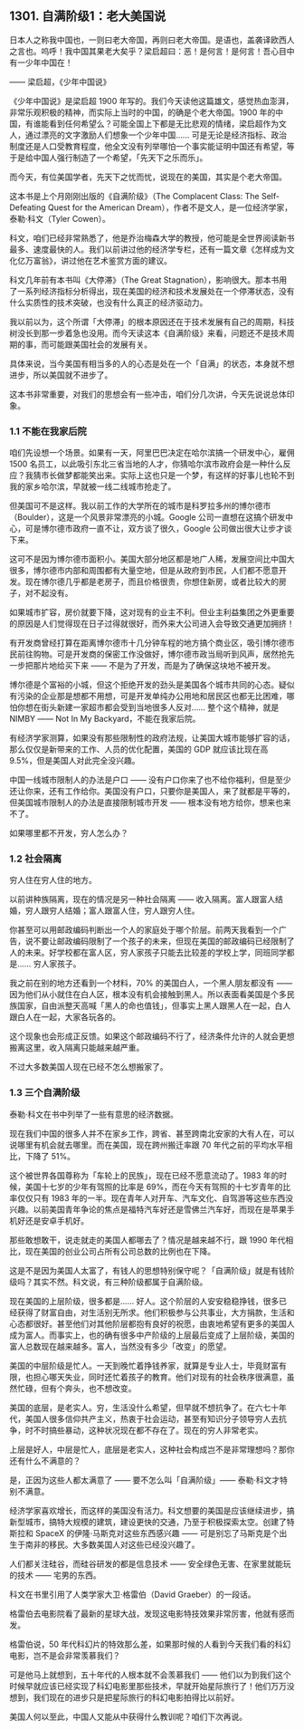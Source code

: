 ## 1301. 自满阶级1：老大美国说

日本人之称我中国也，一则曰老大帝国，再则曰老大帝国。是语也，盖袭译欧西人之言也。呜呼！我中国其果老大矣乎？梁启超曰：恶！是何言！是何言！吾心目中有一少年中国在！

—— 梁启超，《少年中国说》

《少年中国说》是梁启超 1900 年写的。我们今天读他这篇雄文，感觉热血澎湃，非常乐观积极的精神，而实际上当时的中国，的确是个老大帝国。1900 年的中国，有谁能看到任何希望么？可能全国上下都是无比悲观的情绪，梁启超作为文人，通过漂亮的文字激励人们想象一个少年中国…… 可是无论是经济指标、政治制度还是人口受教育程度，他全文没有列举哪怕一个事实能证明中国还有希望，等于是给中国人强行制造了一个希望，「先天下之乐而乐」。

而今天，有位美国学者，先天下之忧而忧，说现在的美国，其实是个老大帝国。

这本书是上个月刚刚出版的《自满阶级》（The Complacent Class: The Self-Defeating Quest for the American Dream），作者不是文人，是一位经济学家，泰勒·科文（Tyler Cowen）。

科文，咱们已经非常熟悉了，他是乔治梅森大学的教授，他可能是全世界阅读新书最多、速度最快的人。我们以前讲过他的经济学专栏，还有一篇文章《怎样成为文化亿万富翁》，讲过他在艺术鉴赏方面的建议。

科文几年前有本书叫《大停滞》（The Great Stagnation），影响很大。那本书用了一系列经济指标分析得出，现在美国的经济和技术发展处在一个停滞状态，没有什么实质性的技术突破，也没有什么真正的经济驱动力。

我以前以为，这个所谓「大停滞」的根本原因还在于技术发展有自己的周期，科技树没长到那一步着急也没用。而今天读这本《自满阶级》来看，问题还不是技术周期的事，而可能跟美国社会的发展有关。

具体来说，当今美国有相当多的人的心态是处在一个「自满」的状态，本身就不想进步，所以美国就不进步了。

这本书非常重要，对我们的思想会有一些冲击，咱们分几次讲，今天先说说总体印象。

### 1.1 不能在我家后院

咱们先设想一个场景。如果有一天，阿里巴巴决定在哈尔滨搞一个研发中心，雇佣 1500 名员工，以此吸引东北三省当地的人才，你猜哈尔滨市政府会是一种什么反应？我猜市长做梦都能笑出来。实际上这也只是一个梦，有这样的好事儿也轮不到我的家乡哈尔滨，早就被一线二线城市抢走了。

但美国可不是这样。我以前工作的大学所在的城市是科罗拉多州的博尔德市（Boulder），这是一个风景非常漂亮的小城。Google 公司一直想在这搞个研发中心，可是博尔德市政府一直不让，双方谈了很久，Google 公司做出很大让步才谈下来。

这可不是因为博尔德市面积小。美国大部分地区都是地广人稀，发展空间比中国大很多，博尔德市内部和周围都有大量空地，但是从政府到市民，人们都不愿意开发。现在博尔德几乎都是老房子，而且价格很贵，你想住新房，或者比较大的房子，对不起没有。

如果城市扩容，房价就要下降，这对现有的业主不利。但业主利益集团之外更重要的原因是人们觉得现在日子过得就很好，而外来大公司进入会导致交通更加拥挤！

有开发商曾经打算在距离博尔德市十几分钟车程的地方搞个商业区，吸引博尔德市民前往购物。可是开发商的保密工作没做好，博尔德市政当局听到风声，居然抢先一步把那片地给买下来 —— 不是为了开发，而是为了确保这块地不被开发。

博尔德是个富裕的小城，但这个拒绝开发的劲头是美国各个城市共同的心态。疑似有污染的企业那是想都不用想，可是开发单纯办公用地和居民区也都无比困难，哪怕你想在街头新建一家超市都会受到当地很多人反对…… 整个这个精神，就是 NIMBY —— Not In My Backyard，不能在我家后院。

有经济学家测算，如果没有那些限制性的政府法规，让美国大城市能够扩容的话，那么仅仅是新带来的工作、人员的优化配置，美国的 GDP 就应该比现在高 9.5%，但是美国人对此完全没兴趣。

中国一线城市限制人的办法是户口 —— 没有户口你来了也不给你福利，但是至少还让你来，还有工作给你。美国没有户口，只要你是美国人，来了就都是平等的，但美国城市限制人的办法是直接限制城市开发 —— 根本没有地方给你，想来也来不了。

如果哪里都不开发，穷人怎么办？

### 1.2 社会隔离

穷人住在穷人住的地方。

以前讲种族隔离，现在的情况是另一种社会隔离 —— 收入隔离。富人跟富人结婚，穷人跟穷人结婚；富人跟富人住，穷人跟穷人住。

你甚至可以用邮政编码判断出一个人的家庭处于哪个阶层。前两天我看到一个广告，说不要让邮政编码限制了一个孩子的未来，但现在美国的邮政编码已经限制了人的未来。好学校都在富人区，穷人家孩子只能去比较差的学校上学，同班同学都是…… 穷人家孩子。

我之前在别的地方还看到一个材料，70% 的美国白人，一个黑人朋友都没有 —— 因为他们从小就住在白人区，根本没有机会接触到黑人。所以表面看美国是个多民族国家，自由派整天高喊「黑人的命也值钱」，但事实上黑人跟黑人在一起，白人跟白人在一起，大家各玩各的。

这个现象也会形成正反馈。如果这个邮政编码不行了，经济条件允许的人就会更想搬离这里，收入隔离只能越来越严重。

不过大多数美国人现在已经不怎么想搬家了。

### 1.3 三个自满阶级

泰勒·科文在书中列举了一些有意思的经济数据。

现在我们中国的很多人并不在家乡工作，跨省、甚至跨南北安家的大有人在，可以说哪里有机会就去哪里。而在美国，现在跨州搬迁率跟 70 年代之前的平均水平相比，下降了 51%。

这个被世界各国尊称为「车轮上的民族」，现在已经不愿意流动了。1983 年的时候，美国十七岁的少年有驾照的比率是 69%，而在今天有驾照的十七岁青年的比率仅仅只有 1983 年的一半。现在青年人对开车、汽车文化、自驾游等这些东西没兴趣。以前美国青年争论的焦点是福特汽车好还是雪佛兰汽车好，而现在是苹果手机好还是安卓手机好。

那些敢想敢干，说走就走的美国人都哪去了？情况是越来越不行，跟 1990 年代相比，现在美国的创业公司占所有公司总数的比例也在下降。

这是不是因为美国人太富了，有钱人的思想特别保守呢？「自满阶级」就是有钱阶级吗？其实不然。科文说，有三种阶级都属于自满阶级。

现在美国的上层阶级，很多都是…… 好人。这个阶层的人安安稳稳挣钱，很多已经获得了财富自由，对生活别无所求。他们积极参与公共事业，大方捐款，生活和心态都很好。甚至他们对其他阶层都抱有良好的祝愿，由衷地希望有更多的美国人成为富人。而事实上，也的确有很多中产阶级的上层最后变成了上层阶级，美国的富人总数现在越来越多。富人，当然没有多少「改变」的愿望。

美国的中层阶级是忙人。一天到晚忙着挣钱养家，就算是专业人士，毕竟财富有限，也担心哪天失业，同时还忙着孩子的教育。他们对现有的社会秩序很满意，虽然忙碌，但有个奔头，也不想改变。

美国的底层，是老实人。穷，生活没什么希望，但早就不想抗争了。在六七十年代，美国人很多信仰共产主义，热衷于社会运动，甚至有知识分子领导穷人去抗争，时不时搞些暴动，这种状况现在都不存在了。现在的穷人非常老实。

上层是好人，中层是忙人，底层是老实人，这种社会构成岂不是非常理想吗？那你还有什么不满意的？

是，正因为这些人都太满意了 —— 要不怎么叫「自满阶级」—— 泰勒·科文才特别不满意。

经济学家喜欢增长，而这样的美国没有活力。科文想要的美国是应该继续进步，搞新型城市，搞特大规模的建筑，建设更快的交通，乃至于积极探索太空。创建了特斯拉和 SpaceX 的伊隆·马斯克对这些东西感兴趣 —— 可是别忘了马斯克是个出生于南非的移民。大多数美国人对这些已经没兴趣了。

人们都关注硅谷，而硅谷研发的都是信息技术 —— 安全绿色无害、在家里就能玩的技术 —— 宅男的东西。

科文在书里引用了人类学家大卫·格雷伯（David Graeber）的一段话。

格雷伯去电影院看了最新的星球大战，发现这电影特技效果非常厉害，他就有感而发。

格雷伯说，50 年代科幻片的特效那么差，如果那时候的人看到今天我们看的科幻电影，岂不是会非常羡慕我们？

可是他马上就想到，五十年代的人根本就不会羡慕我们 —— 他们以为到我们这个时候早就应该已经实现了科幻电影里那些技术，早就开始星际旅行了！他们万万没想到，我们现在的进步只是把星际旅行的科幻电影拍得比以前好。

美国人何以至此，中国人又能从中获得什么教训呢？咱们下次再说。